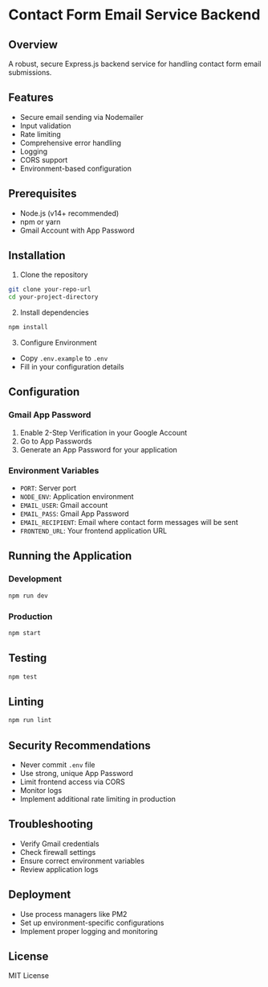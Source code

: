 # Contact Form Email Service Backend

## Overview
A robust, secure Express.js backend service for handling contact form email submissions.

## Features
- Secure email sending via Nodemailer
- Input validation
- Rate limiting
- Comprehensive error handling
- Logging
- CORS support
- Environment-based configuration

## Prerequisites
- Node.js (v14+ recommended)
- npm or yarn
- Gmail Account with App Password

## Installation

1. Clone the repository
```bash
git clone your-repo-url
cd your-project-directory
```

2. Install dependencies
```bash
npm install
```

3. Configure Environment
- Copy `.env.example` to `.env`
- Fill in your configuration details

## Configuration

### Gmail App Password
1. Enable 2-Step Verification in your Google Account
2. Go to App Passwords
3. Generate an App Password for your application

### Environment Variables
- `PORT`: Server port
- `NODE_ENV`: Application environment
- `EMAIL_USER`: Gmail account
- `EMAIL_PASS`: Gmail App Password
- `EMAIL_RECIPIENT`: Email where contact form messages will be sent
- `FRONTEND_URL`: Your frontend application URL

## Running the Application

### Development
```bash
npm run dev
```

### Production
```bash
npm start
```

## Testing
```bash
npm test
```

## Linting
```bash
npm run lint
```

## Security Recommendations
- Never commit `.env` file
- Use strong, unique App Password
- Limit frontend access via CORS
- Monitor logs
- Implement additional rate limiting in production

## Troubleshooting
- Verify Gmail credentials
- Check firewall settings
- Ensure correct environment variables
- Review application logs

## Deployment
- Use process managers like PM2
- Set up environment-specific configurations
- Implement proper logging and monitoring

## License
MIT License